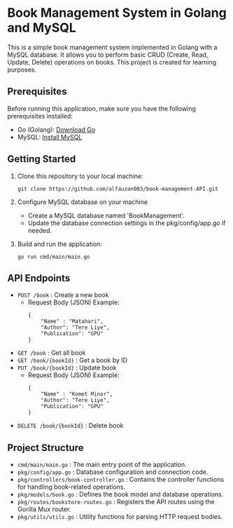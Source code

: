 # Book Management System in Golang and MySQL

This is a simple book management system implemented in Golang with a MySQL database. It allows you to perform basic CRUD (Create, Read, Update, Delete) operations on books. This project is created for learning purposes.

## Prerequisites

Before running this application, make sure you have the following prerequisites installed:

- Go (Golang): [Download Go](https://golang.org/dl/)
- MySQL: [Install MySQL](https://dev.mysql.com/downloads/installer/)

## Getting Started

1. Clone this repository to your local machine:
   ```
   git clone https://github.com/alfauzan003/book-management-API.git
   ```

2. Configure MySQL database on your machine
    - Create a MySQL database named 'BookManagement'.
    - Update the database connection settings in the pkg/config/app.go if needed.

3. Build and run the application:
    ```
    go run cmd/main/main.go
    ```

## API Endpoints
- `POST /book` : Create a new book
    - Request Body (JSON) Example:
        ```
        {
            "Name" : "Matahari",
            "Author": "Tere Liye",
            "Publication": "GPU"
        }
- `GET /book` : Get all book
- `GET /book/{bookId}` : Get a book by ID
- `PUT /book/{bookId}` : Update book
    - Request Body (JSON) Example:
        ```
        {
            "Name" : "Komet Minor",
            "Author": "Tere Liye",
            "Publication": "GPU"
        }
- `DELETE /book/{bookId}` : Delete book

## Project Structure
- `cmd/main/main.go` : The main entry point of the application.
- `pkg/config/app.go` : Database configuration and connection code.
- `pkg/controllers/book-controller.go` : Contains the controller functions for handling book-related operations.
- `pkg/models/book.go` : Defines the book model and database operations.
- `pkg/routes/bookstore-routes.go` : Registers the API routes using the Gorilla Mux router.
- `pkg/utils/utils.go` : Utility functions for parsing HTTP request bodies.
